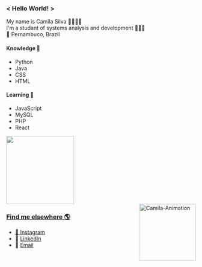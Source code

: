 ### < Hello World! >
My name is Camila Silva 👩🏽🇧🇷 <br>
I'm a studant of systems analysis and development 👩🏽‍💻 <br>
📍 Pernambuco, Brazil <br>
  
####  Knowledge 🧠
- Python
- Java
- CSS
- HTML
####  Learning 🚀
- JavaScript
- MySQL  
- PHP
- React

<div>
  <a href="https://github.com/camilams27">
  <img height="180em" src="https://github-readme-stats.vercel.app/api/top-langs/?username=camilams27&layout=compact&langs_count=7&theme=chartreuse-dark"/>
</div>

<div style="float: left; display:inline-block">
  
  ### Find me elsewhere 🌎
  
  - 📸 [Instagram](https://www.instagram.com/camii.las/) 
  - 💼 [LinkedIn](https://www.linkedin.com/in/camila-silva-8968aa1b3/)
  - 📧 [Email](mailto:camilamariasilva.2021@gmail.com) 
  
</div>

<div style="float: right">
  <a href="https://github.com/camilams27" target:"_blank" ><img alt="Camila-Animation" src="https://camilams27.github.io/imagem/heyy.gif" widht="150" height="150"></a>
</div>

  
  
